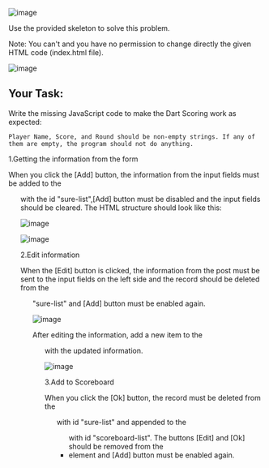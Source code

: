 ![image](https://github.com/nsinorov/SoftUniMainPath/assets/45227327/3b054803-84a8-4a1b-8357-dd5dc4db1633)

Use the provided skeleton to solve this problem.

Note: You can't and you have no permission to change directly the given HTML code (index.html file).

![image](https://github.com/nsinorov/SoftUniMainPath/assets/45227327/93f8e0bc-1167-4b18-84fd-f4e8383cbfda)

## Your Task:

Write the missing JavaScript code to make the Dart Scoring work as expected:

  	Player Name, Score, and Round should be non-empty strings. If any of them are empty, the program should not do anything.

1.Getting the information from the form

When you click the [Add] button, the information from the input fields must be added to the <ul> with the id "sure-list",[Add] button must be disabled and the input fields should be cleared.
The HTML structure should look like this:

![image](https://github.com/nsinorov/SoftUniMainPath/assets/45227327/052a26f0-a9c3-4a4a-b9ac-b990c342ac82)

![image](https://github.com/nsinorov/SoftUniMainPath/assets/45227327/be809ffa-4940-4073-a26f-409547b37e3e)

2.Edit information
   
When the [Edit] button is clicked, the information from the post must be sent to the input fields on the left side and the record should be deleted from the <ul> "sure-list" and [Add] button must be enabled again. 

![image](https://github.com/nsinorov/SoftUniMainPath/assets/45227327/36a704cc-5ced-4c70-8b24-359a875d611b)

After editing the information, add a new item to the <ul> with the updated information.

![image](https://github.com/nsinorov/SoftUniMainPath/assets/45227327/b625568b-924f-4e37-96f9-ae919c5a5c13)

3.Add to Scoreboard

When you click the [Ok] button, the record must be deleted from the <ul> with id "sure-list" and appended to the <ul> with id "scoreboard-list".
The buttons [Edit] and [Ok] should be removed from the <li> element and [Add] button must be enabled again.
